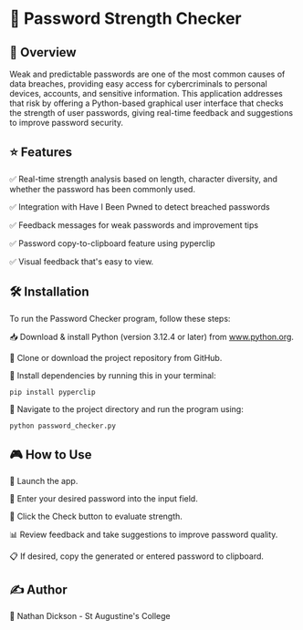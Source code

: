 
# 🔐 Password Strength Checker


## 📖 Overview

Weak and predictable passwords are one of the most common causes of data breaches, providing easy access for cybercriminals to personal devices, accounts, and sensitive information. This application addresses that risk by offering a Python-based graphical user interface that checks the strength of user passwords, giving real-time feedback and suggestions to improve password security.

## ⭐ Features
✅ Real-time strength analysis based on length, character diversity, and whether the password has been commonly used.

✅ Integration with Have I Been Pwned to detect breached passwords

✅ Feedback messages for weak passwords and improvement tips

✅ Password copy-to-clipboard feature using pyperclip

✅ Visual feedback that's easy to view.

## 🛠️ Installation
To run the Password Checker program, follow these steps:

📥 Download & install Python (version 3.12.4 or later) from www.python.org.

🔽 Clone or download the project repository from GitHub.

💾 Install dependencies by running this in your terminal:


    pip install pyperclip 

📂 Navigate to the project directory and run the program using:

    python password_checker.py

## 🎮 How to Use
🚀 Launch the app.

🔐 Enter your desired password into the input field.

🔎 Click the Check button to evaluate strength.

📊 Review feedback and take suggestions to improve password quality.

📋 If desired, copy the generated or entered password to clipboard.


## ✍️ Author
👤 Nathan Dickson - St Augustine's College
